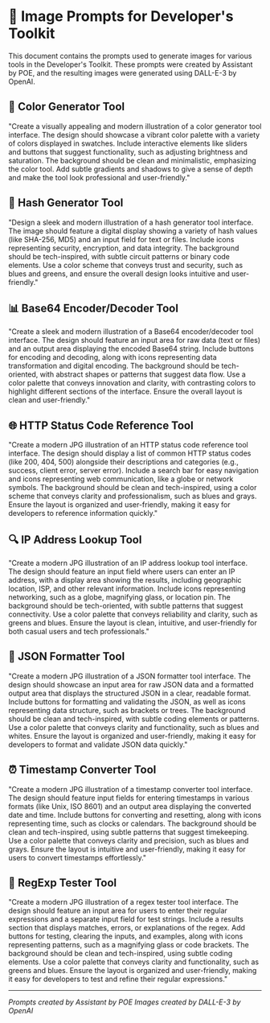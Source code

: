 # 🎨 Image Prompts for Developer's Toolkit

This document contains the prompts used to generate images for various tools in the Developer's Toolkit. These prompts were created by Assistant by POE, and the resulting images were generated using DALL-E-3 by OpenAI.

## 🌈 Color Generator Tool

"Create a visually appealing and modern illustration of a color generator tool interface. The design should showcase a vibrant color palette with a variety of colors displayed in swatches. Include interactive elements like sliders and buttons that suggest functionality, such as adjusting brightness and saturation. The background should be clean and minimalistic, emphasizing the color tool. Add subtle gradients and shadows to give a sense of depth and make the tool look professional and user-friendly."

## 🔐 Hash Generator Tool

"Design a sleek and modern illustration of a hash generator tool interface. The image should feature a digital display showing a variety of hash values (like SHA-256, MD5) and an input field for text or files. Include icons representing security, encryption, and data integrity. The background should be tech-inspired, with subtle circuit patterns or binary code elements. Use a color scheme that conveys trust and security, such as blues and greens, and ensure the overall design looks intuitive and user-friendly."

## 📊 Base64 Encoder/Decoder Tool

"Create a sleek and modern illustration of a Base64 encoder/decoder tool interface. The design should feature an input area for raw data (text or files) and an output area displaying the encoded Base64 string. Include buttons for encoding and decoding, along with icons representing data transformation and digital encoding. The background should be tech-oriented, with abstract shapes or patterns that suggest data flow. Use a color palette that conveys innovation and clarity, with contrasting colors to highlight different sections of the interface. Ensure the overall layout is clean and user-friendly."

## 🌐 HTTP Status Code Reference Tool

"Create a modern JPG illustration of an HTTP status code reference tool interface. The design should display a list of common HTTP status codes (like 200, 404, 500) alongside their descriptions and categories (e.g., success, client error, server error). Include a search bar for easy navigation and icons representing web communication, like a globe or network symbols. The background should be clean and tech-inspired, using a color scheme that conveys clarity and professionalism, such as blues and grays. Ensure the layout is organized and user-friendly, making it easy for developers to reference information quickly."

## 🔍 IP Address Lookup Tool

"Create a modern JPG illustration of an IP address lookup tool interface. The design should feature an input field where users can enter an IP address, with a display area showing the results, including geographic location, ISP, and other relevant information. Include icons representing networking, such as a globe, magnifying glass, or location pin. The background should be tech-oriented, with subtle patterns that suggest connectivity. Use a color palette that conveys reliability and clarity, such as greens and blues. Ensure the layout is clean, intuitive, and user-friendly for both casual users and tech professionals."

## 📝 JSON Formatter Tool

"Create a modern JPG illustration of a JSON formatter tool interface. The design should showcase an input area for raw JSON data and a formatted output area that displays the structured JSON in a clear, readable format. Include buttons for formatting and validating the JSON, as well as icons representing data structure, such as brackets or trees. The background should be clean and tech-inspired, with subtle coding elements or patterns. Use a color palette that conveys clarity and functionality, such as blues and whites. Ensure the layout is organized and user-friendly, making it easy for developers to format and validate JSON data quickly."

## ⏰ Timestamp Converter Tool

"Create a modern JPG illustration of a timestamp converter tool interface. The design should feature input fields for entering timestamps in various formats (like Unix, ISO 8601) and an output area displaying the converted date and time. Include buttons for converting and resetting, along with icons representing time, such as clocks or calendars. The background should be clean and tech-inspired, using subtle patterns that suggest timekeeping. Use a color palette that conveys clarity and precision, such as blues and grays. Ensure the layout is intuitive and user-friendly, making it easy for users to convert timestamps effortlessly."

## 🔬 RegExp Tester Tool

"Create a modern JPG illustration of a regex tester tool interface. The design should feature an input area for users to enter their regular expressions and a separate input field for test strings. Include a results section that displays matches, errors, or explanations of the regex. Add buttons for testing, clearing the inputs, and examples, along with icons representing patterns, such as a magnifying glass or code brackets. The background should be clean and tech-inspired, using subtle coding elements. Use a color palette that conveys clarity and functionality, such as greens and blues. Ensure the layout is organized and user-friendly, making it easy for developers to test and refine their regular expressions."

---

_Prompts created by Assistant by POE_
_Images created by DALL-E-3 by OpenAI_
